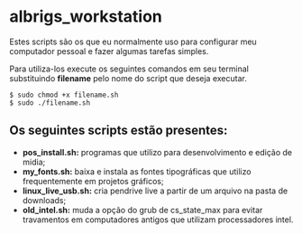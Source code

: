 # albrigs_workstation
Estes scripts são os que eu normalmente uso para configurar meu computador pessoal e fazer algumas tarefas simples.

Para utiliza-los execute os seguintes comandos em seu terminal substituindo **filename** pelo nome do script que deseja executar.
```
$ sudo chmod +x filename.sh
$ sudo ./filename.sh
```

## Os seguintes scripts estão presentes:
* __pos_install.sh:__ programas que utilizo para desenvolvimento e edição de midia;
* __my_fonts.sh:__ baixa e instala as fontes tipográficas que utilizo frequentemente em projetos gráficos;
* __linux_live_usb.sh:__  cria pendrive live a partir de um arquivo na pasta de downloads;
* __old_intel.sh:__ muda a opção do grub de cs_state_max para evitar travamentos em computadores antigos que utilizam processadores intel.

